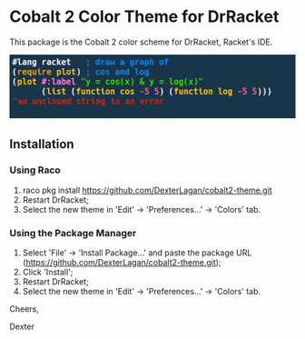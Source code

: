 # Cobalt 2 Color Theme for DrRacket
This package is the Cobalt 2 color scheme for DrRacket, Racket's IDE.

<p align="center"><img src="screenshots/screenshot.png"></p>

## Installation

### Using Raco
1) raco pkg install https://github.com/DexterLagan/cobalt2-theme.git
2) Restart DrRacket;
3) Select the new theme in 'Edit' -> 'Preferences...' -> 'Colors' tab.

### Using the Package Manager
1) Select 'File' -> 'Install Package...' and paste the package URL (https://github.com/DexterLagan/cobalt2-theme.git);
2) Click 'Install';
3) Restart DrRacket;
4) Select the new theme in 'Edit' -> 'Preferences...' -> 'Colors' tab.

Cheers,

Dexter
